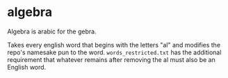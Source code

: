 # algebra
Algebra is arabic for the gebra.

Takes every english word that begins with the letters "al" and modifies the repo's namesake pun to the word. `words_restricted.txt` has the additional requirement that whatever remains after removing the al must also be an English word.
